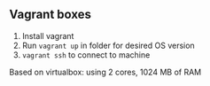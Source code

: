 ## Vagrant boxes

1. Install vagrant
2. Run `vagrant up` in folder for desired OS version
3. `vagrant ssh` to connect to machine

Based on virtualbox: using 2 cores, 1024 MB of RAM

